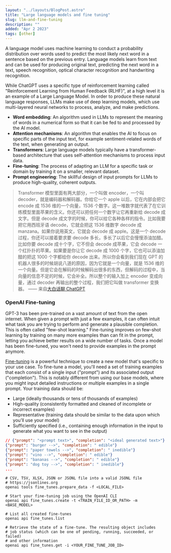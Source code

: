 ```yaml
---
layout: "../layouts/BlogPost.astro"
title: "Large language models and fine tuning"
slug: llm-and-fine-tuning
description: ""
added: "Apr 2 2023"
tags: [other]
---
```


A language model uses machine learning to conduct a probability distribution over words used to predict the most likely next word in a sentence based on the previous entry. Language models learn from text and can be used for producing original text, predicting the next word in a text, speech recognition, optical character recognition and handwriting recognition.

While ChatGPT uses a specific type of reinforcement learning called "Reinforcement Learning from Human Feedback (RLHF)", at a high level it is an example of a Large Language Model. In order to produce these natural language responses, LLMs make use of deep learning models, which use multi-layered neural networks to process, analyze, and make predictions.

- **Word embedding**: An algorithm used in LLMs to represent the meaning of words in a numerical form so that it can be fed to and processed by the AI model.
- **Attention mechanisms**: An algorithm that enables the AI to focus on specific parts of the input text, for example sentiment-related words of the text, when generating an output.
- **Transformers**: Large language models typically have a transformer-based architecture that uses self-attention mechanisms to process input data.
- **Fine-tuning**: The process of adapting an LLM for a specific task or domain by training it on a smaller, relevant dataset.
- **Prompt engineering**: The skillful design of input prompts for LLMs to produce high-quality, coherent outputs.

> Transformer 模型里面有两大部分，一个叫做 encoder，一个叫 decoder，就是编码器和解码器。你给它一个 apple 以后，它在内部会把它 encode 成 1536 维的一个向量，1536 个数字。这一堆数字就代表了在它训练模型里面苹果的含义。你还可以把任何一个数字让它再重新给 decode 成文字。但是 decode 成文字的时候，你可以给它各种各样的指令。比如我要把它用西班牙语 decode，它就会把这 1536 维数字 decode 成 manzana。如果你说用英文，它就会 decode 成 apple。这是一个 decode 过程，你还可以接着要求要 decode 多长，多长了以后它会慢慢添油加醋。比如你要 decode 成十个字，它不但会 decode 成苹果，它会 decode 一个红扑扑的苹果。如果要是你让它 decode 成 1000 个字，它也可以添油加醋的把这 1000 个字都给你 decode 出来。所以你会看到我们现在 GPT 的机器人很多的时候胡说八道的原因，因为它就是一个向量，就是 1536 维的一个向量。但是它会在解码的时候解码出很多的东西，但解码的过程中，当向量的信息不足的时候，它会补全。所以整个的输入加上 encoder 变成向量，通过 decoder 再输出的整个过程，我们把它叫做 transformer 变换器。 —— 来自[大白话聊 ChatGPT](https://d58hixvcd6.feishu.cn/docx/HfMEds7Z1ov37wxqM19czTBinWg)


### OpenAI Fine-tuning
GPT-3 has been pre-trained on a vast amount of text from the open internet. When given a prompt with just a few examples, it can often intuit what task you are trying to perform and generate a plausible completion. This is often called "few-shot learning." Fine-tuning improves on few-shot learning by training on many more examples than can fit in the prompt, letting you achieve better results on a wide number of tasks. Once a model has been fine-tuned, you won't need to provide examples in the prompt anymore.

[Fine-tuning](https://platform.openai.com/docs/guides/fine-tuning) is a powerful technique to create a new model that's specific to your use case. To fine-tune a model, you'll need a set of training examples that each consist of a single input ("prompt") and its associated output ("completion"). This is notably different from using our base models, where you might input detailed instructions or multiple examples in a single prompt. Your training data should be:
- Large (ideally thousands or tens of thousands of examples)
- High-quality (consistently formatted and cleaned of incomplete or incorrect examples)
- Representative (training data should be similar to the data upon which you’ll use your model)
- Sufficiently specified (i.e., containing enough information in the input to generate what you want to see in the output)

```json
// {"prompt": "<prompt text>", "completion": "<ideal generated text>"}
{"prompt": "burger -->", "completion": " edible"}
{"prompt": "paper towels -->", "completion": " inedible"}
{"prompt": "vino -->", "completion": " edible"}
{"prompt": "bananas -->", "completion": " edible"}
{"prompt": "dog toy -->", "completion": " inedible"}
...
```

```
# CSV, TSV, XLSX, JSON or JSONL file into a valid JSONL file
# https://jsonlines.org
openai tools fine_tunes.prepare_data -f <LOCAL_FILE>

# Start your fine-tuning job using the OpenAI CLI
openai api fine_tunes.create -t <TRAIN_FILE_ID_OR_PATH> -m <BASE_MODEL>

# List all created fine-tunes
openai api fine_tunes.list

# Retrieve the state of a fine-tune. The resulting object includes
# job status (which can be one of pending, running, succeeded, or failed)
# and other information
openai api fine_tunes.get -i <YOUR_FINE_TUNE_JOB_ID>
```
